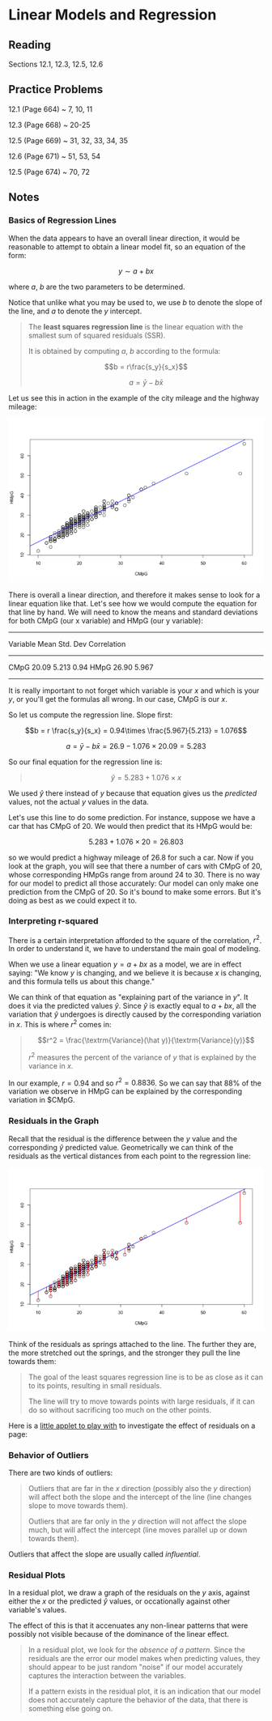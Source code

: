 # Linear Models and Regression

## Reading

Sections 12.1, 12.3, 12.5, 12.6

## Practice Problems

12.1 (Page 664)
  ~ 7, 10, 11

12.3 (Page 668)
  ~ 20-25

12.5 (Page 669)
  ~ 31, 32, 33, 34, 35

12.6 (Page 671)
  ~ 51, 53, 54

12.5 (Page 674)
  ~ 70, 72

## Notes

### Basics of Regression Lines

When the data appears to have an overall linear direction, it would be reasonable to attempt to obtain a linear model fit, so an equation of the form:

$$y \sim a + b x$$

where $a$, $b$ are the two parameters to be determined.

Notice that unlike what you may be used to, we use $b$ to denote the slope of the line, and $a$ to denote the $y$ intercept.

> The **least squares regression line** is the linear equation with the smallest sum of squared residuals (SSR).
>
> It is obtained by computing $a$, $b$ according to the formula:
>
> $$b = r\frac{s_y}{s_x}$$
>
> $$a = \bar y - b \bar x$$

Let us see this in action in the example of the city mileage and the highway mileage:

![A regression line](images/regression.png "A regression line")

There is overall a linear direction, and therefore it makes sense to look for a linear equation like that. Let's see how we would compute the equation for that line by hand. We will need to know the means and standard deviations for both CMpG (our x variable) and HMpG (our y variable):

--------- ------ --------- ------------
Variable    Mean  Std. Dev  Correlation
--------- ------ --------- ------------
CMpG       20.09     5.213         0.94
HMpG       26.90     5.967
--------- ------ --------- ------------

It is really important to not forget which variable is your $x$ and which is your $y$, or you'll get the formulas all wrong. In our case, CMpG is our $x$.

So let us compute the regression line. Slope first:

$$b = r \frac{s_y}{s_x} = 0.94\times \frac{5.967}{5.213} = 1.076$$

$$a = \bar y - b \bar x = 26.9 - 1.076\times 20.09 = 5.283$$

So our final equation for the regression line is:

> $$\hat y = 5.283 + 1.076 \times x$$

We used $\hat y$ there instead of $y$ because that equation gives us the *predicted* values, not the actual $y$ values in the data.

Let's use this line to do some prediction. For instance, suppose we have a car that has CMpG of 20. We would then predict that its HMpG would be:

$$5.283 + 1.076 \times 20 = 26.803$$

so we would predict a highway mileage of $26.8$ for such a car. Now if you look at the graph, you will see that there a number of cars with CMpG of 20, whose corresponding HMpGs range from around 24 to 30. There is no way for our model to predict all those accurately: Our model can only make one prediction from the CMpG of 20. So it's bound to make some errors. But it's doing as best as we could expect it to.

### Interpreting r-squared

There is a certain interpretation afforded to the square of the correlation, $r^2$. In order to understand it, we have to understand the main goal of modeling.

When we use a linear equation $y=a+bx$ as a model, we are in effect saying: "We know $y$ is changing, and we believe it is because $x$ is changing, and this formula tells us about this change."

We can think of that equation as "explaining part of the variance in $y$". It does it via the predicted values $\hat y$. Since $\hat y$ is exactly equal to $a+bx$, all the variation that $\hat y$ undergoes is directly caused by the corresponding variation in $x$. This is where $r^2$ comes in:

> $$r^2 = \frac{\textrm{Variance}(\hat y)}{\textrm{Variance}(y)}$$
>
> $r^2$ measures the percent of the variance of $y$ that is explained by the variance in $x$.

In our example, $r=0.94$ and so $r^2=0.8836$. So we can say that 88% of the variation we observe in HMpG can be explained by the corresponding variation in $CMpG.

### Residuals in the Graph

Recall that the residual is the difference between the $y$ value and the corresponding $\hat y$ predicted value. Geometrically we can think of the residuals as the vertical distances from each point to the regression line:

![The residuals](images/regression2.png "Residuals")

Think of the residuals as springs attached to the line. The further they are, the more stretched out the springs, and the stronger they pull the line towards them:

> The goal of the least squares regression line is to be as close as it can to its points, resulting in small residuals.
>
> The line will try to move towards points with large residuals, if it can do so without sacrificing too much on the other points.

Here is a [little applet to play with](http://vault.hanover.edu/~skiadas/D3Regression/index2.html) to investigate the effect of residuals on a page:

### Behavior of Outliers

There are two kinds of outliers:

> Outliers that are far in the $x$ direction (possibly also the $y$ direction) will affect both the slope and the intercept of the line (line changes slope to move towards them).
>
> Outliers that are far only in the $y$ direction will not affect the slope much, but will affect the intercept (line moves parallel up or down towards them).

Outliers that affect the slope are usually called *influential*.

### Residual Plots

In a residual plot, we draw a graph of the residuals on the $y$ axis, against either the $x$ or the predicted $\hat y$ values, or occationally against other variable's values.

The effect of this is that it accenuates any non-linear patterns that were possibly not visible because of the dominance of the linear effect.

> In a residual plot, we look for the *absence of a pattern*. Since the residuals are the error our model makes when predicting values, they should appear to be just random "noise" if our model accurately captures the interaction between the variables.
>
> If a pattern exists in the residual plot, it is an indication that our model does
> not accurately capture the behavior of the data, that there is something else going on.
